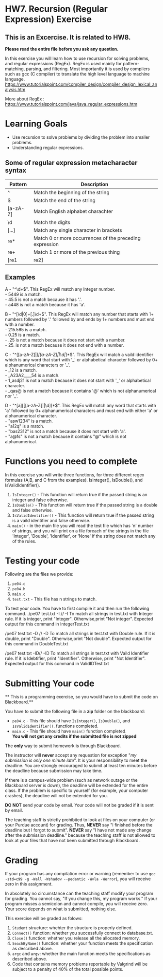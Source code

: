 # HW7. Recursion (Regular Expression) Exercise
## This is an Excercise. It is related to HW8.

<strong>Please read the entire file before you ask any question.</strong><br>

In this exercise you will learn how to use recursion for solving problems, and regular expressions (RegEx). RegEx is used mainly for pattern-matching, parsing, and filtering. Most importantly it is used by compilers such as gcc (C compiler) to translate the high level language to machine language. https://www.tutorialspoint.com/compiler_design/compiler_design_lexical_analysis.htm

More about RegEx : https://www.tutorialspoint.com/java/java_regular_expressions.htm


# Learning Goals
* Use recursion to solve problems by dividing the problem into smaller problems.
* Understanding regular expressions.


## Some of regular expression metacharacter syntax 
|    Pattern    |               Description                              |  
| ------------- | ------------------------------------------------------ |
|       ^       | Match the beginning of the string                      | 
|       $       | Match the end of the string                            |
|  \[a-zA-Z]    | Match English alphabet charachter                      |
|      \d	      | Match the digits                                       |
|    \[...]	    | Match any single character in brackets                 |
|      re*	    | Match 0 or more occurrences of the preceding expression|
|      re+	    | Match 1 or more of the previous thing                  |
| \[re1|re2]    | Match either expression re1 or re2                     |


## Examples

A - "^\\d+$". This RegEx will match any Integer number.<br/>
 	- 5449 is a match.<br/>
 	- 45.5 is not a match because it has '.'.<br/>
 	- a448 is not a match because it has 'a'.<br/>
	
B - "^\[\\d|0]+\[.]\\d+$". This RegEx will match any number that starts with 1+ numbers followed by '.' followed by and ends by 1+ numbers and must end with a number.<br/>
	- 215.565 is a match.<br/>
	- 0.25 is a match.<br/>
	- .25 is not a match because it does not start with a number.<br/>
	- 25. is not a match because it does not end with a number.<br/>

C - "^\[\[a-zA-Z]|_]\[\[a-zA-Z]||\\d|_]*$". This RegEx will match a vaild identifier which is any word that start with '\_' or alphabetical character followed by 0+ alphanumerical characters or '\_'. <br/>
	- _12 is a match.<br/>
	- _A23A2____54 is a match.<br/>
	- 1_asdj21 is not a match because it does not start with '\_' or alphabetical character. <br/>
	- _qas@ is not a match because it contains '@' which is not alphanumerical nor '\_'.<br/>
	
D - "^\[a]\[\[\[a-zA-Z]||\\d]]*$". This RegEx will match any word that starts with 'a' followed by 0+ alphanumerical characters and must end with either 'a' or alphanumerical character. <br/>
	- "asw1234" is a match.<br/>
	- "a12q" is a match.<br/>
	- "bas2312" is not a match because it does not start with 'a'.<br/>
	- "a@fs" is not a match because it contains "@" which is not alphanumerical.<br/>


# Functions you need to complete
In this exercise you will write three functions, for three different regex formulas (A,B, and C from the examples). IsInteger(), IsDouble(), and IsValidIdentifier().


1. `IsInteger()` - This function will return true if the passed string is an integer and false otherwise.
2. `IsDouble()` - This function will return true if the passed string is a double and false otherwise.
3. `IsValidIdentifier()` - This function will return true if the passed string is a vaild identifier and false otherwise.
4. `main()` - in the main file you will read the test file which has 'n' number of strings, and you will print on a file foreach of the strings in the file 'Integer', 'Double', 'Identifier', or 'None' if the string does not match any of the rules.


# Testing your code
Following are the files we provide:
1. `pe04.c` 
2. `pe04.h` 
3. `main.c`
4. `test.txt` - This file has n strings to match.


To test your code. You have to first compile it and then run the following command.
./pe07 test.txt -I // -I To match all strings in test.txt with Integer rule. If it is integer, print "Integer". Otherwise,print "Not integer". Expected output for this command in IntegerTest.txt

/pe07 test.txt -D // -D To match all strings in test.txt with Double rule. If it is double, print "Double". Otherwise,print "Not double". Expected output for this command in DoubleTest.txt

/pe07 test.txt -ID// -ID To match all strings in test.txt with Vaild Identifier rule. If it is Idebtifier, print "Identifier". Otherwise, print "Not Identifier". Expected output for this command in ValidIDTest.txt

# Submitting Your code
** This is a programming exercise, so you would have to submit the code on Blackboard.**

You have to submit the following file in a <strong>zip</strong> folder on the blackboard:
* `pe04.c` - This file should have `IsInteger()`, `IsDouble()`, and `IsValidIdentifier()`. functions completed.
* `main.c` - This file should have `main()` function completed.<br/>
<strong>You will not get any credits if the submitted file is not zipped</strong>

The **only** way to submit homework is through Blackboard.

The instructor will **never** accept any requestion for exception "*my
submission is only one minute late*".  It is your responsibility to
meet the deadline.  You are strongly encouraged to submit at least ten
minutes before the deadline because submission may take time.

If there is a campus-wide problem (such as network outage or the
Blackboard server is down), the deadline will be extended for the
entire class. If the problem is specific to yourself (for example,
your computer crashes), the deadline will not be extended for
you.

**DO NOT** send your code by email. Your code will not be graded
  if it is sent by email.

The teaching staff is strictly prohibited to look at files on your
computer (or your Purdue account) for grading. Thus, **NEVER** say "I
finished before the deadline but I forgot to submit".  **NEVER** say "I have
not made any change after the submission deadline." because the
teaching staff is not allowed to look at your files that have not been
submitted through Blackboard.

# Grading
If your program has any compilation error or warning (remember to use
`gcc -std=c99 -g -Wall -Wshadow --pedantic -Wvla -Werror`), you will
receive zero in this assignment.

In absolutely no circumstance can the teaching staff modify your
program for grading.  You cannot say, "If you change this, my program
works." If your program misses a semicolon and cannot compile, you
will receive zero.  Your score depends on what is submitted, nothing
else.

This exercise will be graded as folows:
1. `Student` structure: whehter the structure is properly defined.
2. `Connect()` function: whether you successfully connect to database.txt.
3. `Close()` function: whether you release all the allocated memory.
4. `SeachByName()` function: whether your function meets the specification as described above. 
5. `argc` and `argv`: whether the main function meets the specifications as described above.
6.  Code that contains memory problems reportable by Valgrind will be subject to a penalty of 40% of the total possible points.
